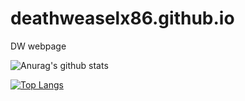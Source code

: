 # deathweaselx86.github.io
DW webpage

![Anurag's github stats](https://github-readme-stats.vercel.app/api?username=deathweaselx86&show_all_commits=true&count_private=true&show_icons=true&theme=synthwave)

[![Top Langs](https://github-readme-stats.vercel.app/api/top-langs/?username=deathweaselx86&layout=compact)](https://github.com/anuraghazra/github-readme-stats)
